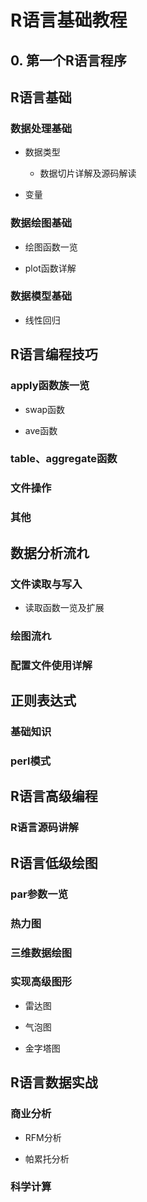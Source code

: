 # R语言基础教程

## 0. 第一个R语言程序

## R语言基础

### 数据处理基础

- 数据类型

	- 数据切片详解及源码解读

- 变量

### 数据绘图基础

- 绘图函数一览

- plot函数详解

### 数据模型基础

- 线性回归

## R语言编程技巧

### apply函数族一览

- swap函数

- ave函数

### table、aggregate函数

### 文件操作

### 其他

## 数据分析流れ

### 文件读取与写入

- 读取函数一览及扩展

### 绘图流れ

### 配置文件使用详解

## 正则表达式

### 基础知识

### perl模式

## R语言高级编程

### R语言源码讲解

## R语言低级绘图

### par参数一览

### 热力图

### 三维数据绘图

### 实现高级图形

- 雷达图

- 气泡图

- 金字塔图

## R语言数据实战

### 商业分析

- RFM分析

- 帕累托分析

### 科学计算

